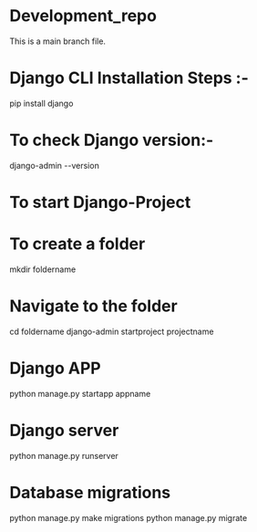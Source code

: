 # Development_repo
This is a main branch file.

# Django CLI Installation Steps :- 
pip install django

# To check Django version:-
django-admin --version

# To start Django-Project
# To create a folder
mkdir foldername
# Navigate to the folder
cd foldername
django-admin startproject projectname
  
# Django APP
python manage.py startapp appname

# Django server
python manage.py runserver
  
# Database migrations
python manage.py make migrations
python manage.py migrate


